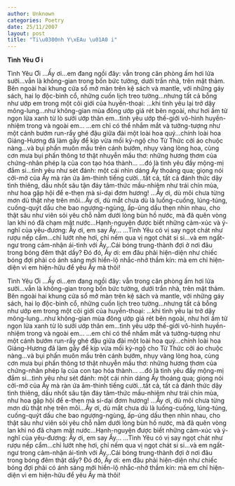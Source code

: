 ```yaml
---
author: Unknown
categories: Poetry
date: 25/11/2007
layout: post
title: "Ti\u0300nh Y\xEAu \u01A0 i"
---
```


**Tình Yêu Ơ i**

Tình Yêu Ơi
...Ấy ơi...em đang ngồi đây: vẫn trong căn phòng ấm hơi lửa sưởi...vẫn là không-gian trong bốn bức tường, dưới trần nhà, trên mặt thảm.  Bên ngoài hai khung cửa sổ mở màn trên kệ sách và mantle, với những gáy sách, hai lọ độc-bình cổ, những cuốn lịch treo tường...nhưng tất cả bỗng như ướp em trong một cõi giới của huyền-thoại: ...khi tình yêu lại trở dậy mông-lung...như không-gian mùa đông ướp giá rét bên ngoài, như hơi ấm từ ngọn lửa xanh từ lò sưởi ướp thân em...tình yêu ướp thế-giới vô-hình huyền-nhiệm trong và ngoài em...
...em chỉ có thể nhắm mắt và tưởng-tượng như một cánh bướm run-rẩy ghé đậu giữa đài một loài hoa quý...chính loài hoa Giáng-Hương đã làm gẫy để kịp vừa mối kỳ-ngộ cho Từ Thức cởi áo chuộc nàng...và bụi phấn muôn mầu trên cánh bướm, nhụy vàng lòng hoa, cùng cơn mưa bụi phấn thông tơ thật nhuyễn mầu thơ: những hương thơm của chứng-nhân phép lạ của con tạo hóa thành...
...đó là tình yêu đầy mộng-mị đắm si...tình yêu như sét đánh: một cái nhìn dáng Ấy thoáng qua; giọng nói cởi-mở của Ấy mà ràn ứa âm-thinh tiếng cười...tất cả, tất cả đánh thức dậy tình thiêng, dấu nhốt sâu tận đáy tâm-thức mầu-nhiệm như trái chín mùa, như hoa gặp hội để e-thẹn mà si-dại đơm hương!
...Ấy ơi, dù môi chưa từng mơn dù thật nhẹ trên môi...Ấy ơi, dù mắt chưa dù là luống-cuống, lúng-túng, cuống-quýt dấu che bao ngượng-ngùng, ấp-úng dấu thẹn nhìn nhau, cho thật sâu như viên sỏi yêu chỗ nằm dưới lòng bùn hồ nước, mà đã quên vòng lan khi nó đã chạm mặt nước...Hạnh-nguyện được biết những cảm-xúc và ý-nghĩ của yêu-đương: Ấy ơi, em say Ấy...
...Tình Yêu có vị say ngọt chát như rượu nếp cẩm...chỉ lướt nhẹ hơi, chỉ nếm qua vị ngọt chát si si...và em ngất-ngư trong cảm-nhận ái-tình với Ấy...Cái bóng trung-thành đợi ở nơi đâu trong bóng đêm thật dầy?  Đó đó, Ấy ơi:  em đâu phải hiện-diện như chiếc bóng đợi phải có ánh sáng mới hiển-lộ nhắc-nhở thầm kín: mà em chỉ hiện-diện vì em hiện-hữu để yêu Ấy mà thôi!

Tình Yêu Ơi
...Ấy ơi...em đang ngồi đây: vẫn trong căn phòng ấm hơi lửa sưởi...vẫn là không-gian trong bốn bức tường, dưới trần nhà, trên mặt thảm.  Bên ngoài hai khung cửa sổ mở màn trên kệ sách và mantle, với những gáy sách, hai lọ độc-bình cổ, những cuốn lịch treo tường...nhưng tất cả bỗng như ướp em trong một cõi giới của huyền-thoại: ...khi tình yêu lại trở dậy mông-lung...như không-gian mùa đông ướp giá rét bên ngoài, như hơi ấm từ ngọn lửa xanh từ lò sưởi ướp thân em...tình yêu ướp thế-giới vô-hình huyền-nhiệm trong và ngoài em...
...em chỉ có thể nhắm mắt và tưởng-tượng như một cánh bướm run-rẩy ghé đậu giữa đài một loài hoa quý...chính loài hoa Giáng-Hương đã làm gẫy để kịp vừa mối kỳ-ngộ cho Từ Thức cởi áo chuộc nàng...và bụi phấn muôn mầu trên cánh bướm, nhụy vàng lòng hoa, cùng cơn mưa bụi phấn thông tơ thật nhuyễn mầu thơ: những hương thơm của chứng-nhân phép lạ của con tạo hóa thành...
...đó là tình yêu đầy mộng-mị đắm si...tình yêu như sét đánh: một cái nhìn dáng Ấy thoáng qua; giọng nói cởi-mở của Ấy mà ràn ứa âm-thinh tiếng cười...tất cả, tất cả đánh thức dậy tình thiêng, dấu nhốt sâu tận đáy tâm-thức mầu-nhiệm như trái chín mùa, như hoa gặp hội để e-thẹn mà si-dại đơm hương!
...Ấy ơi, dù môi chưa từng mơn dù thật nhẹ trên môi...Ấy ơi, dù mắt chưa dù là luống-cuống, lúng-túng, cuống-quýt dấu che bao ngượng-ngùng, ấp-úng dấu thẹn nhìn nhau, cho thật sâu như viên sỏi yêu chỗ nằm dưới lòng bùn hồ nước, mà đã quên vòng lan khi nó đã chạm mặt nước...Hạnh-nguyện được biết những cảm-xúc và ý-nghĩ của yêu-đương: Ấy ơi, em say Ấy...
...Tình Yêu có vị say ngọt chát như rượu nếp cẩm...chỉ lướt nhẹ hơi, chỉ nếm qua vị ngọt chát si si...và em ngất-ngư trong cảm-nhận ái-tình với Ấy...Cái bóng trung-thành đợi ở nơi đâu trong bóng đêm thật dầy?  Đó đó, Ấy ơi:  em đâu phải hiện-diện như chiếc bóng đợi phải có ánh sáng mới hiển-lộ nhắc-nhở thầm kín: mà em chỉ hiện-diện vì em hiện-hữu để yêu Ấy mà thôi!
